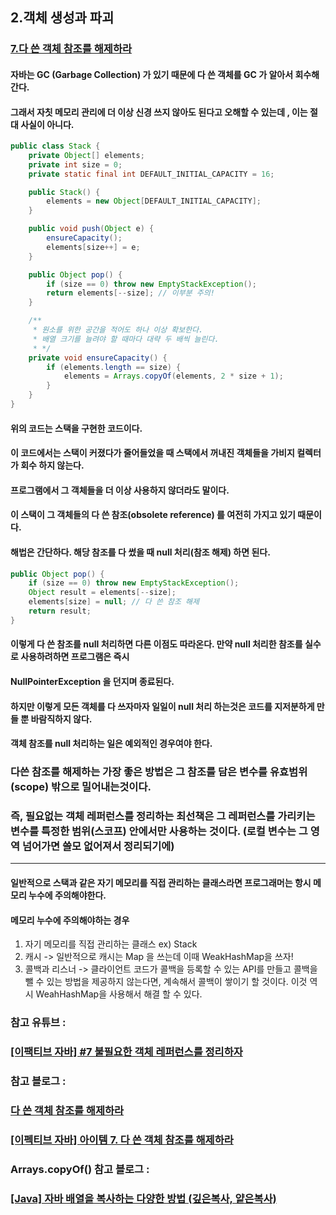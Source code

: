 ## 2.객체 생성과 파괴

### [7.다 쓴 객체 참조를 해제하라]()
#### 자바는 GC (Garbage Collection) 가 있기 때문에 다 쓴 객체를 GC 가 알아서 회수해간다.
#### 그래서 자칫 메모리 관리에 더 이상 신경 쓰지 않아도 된다고 오해할 수 있는데 , 이는 절대 사실이 아니다.
```java
public class Stack {
    private Object[] elements;
    private int size = 0;
    private static final int DEFAULT_INITIAL_CAPACITY = 16;

    public Stack() {
        elements = new Object[DEFAULT_INITIAL_CAPACITY];
    }

    public void push(Object e) {
        ensureCapacity();
        elements[size++] = e;
    }

    public Object pop() {
        if (size == 0) throw new EmptyStackException();
        return elements[--size]; // 이부분 주의!
    }

    /**
     * 원소를 위한 공간을 적어도 하나 이상 확보한다.
     * 배열 크기를 늘려야 할 때마다 대략 두 배씩 늘린다.
     * */
    private void ensureCapacity() {
        if (elements.length == size) {
            elements = Arrays.copyOf(elements, 2 * size + 1);
        }
    }
}
```
#### 위의 코드는 스택을 구현한 코드이다.
#### 이 코드에서는 스택이 커졌다가 줄어들었을 때 스택에서 꺼내진 객체들을 가비지 컬렉터가 회수 하지 않는다.
#### 프로그램에서 그 객체들을 더 이상 사용하지 않더라도 말이다.
#### 이 스택이 그 객체들의 다 쓴 참조(obsolete reference) 를 여전히 가지고 있기 때문이다.
#### 해법은 간단하다. 해당 참조를 다 썼을 때 null 처리(참조 해제) 하면 된다.
```java
public Object pop() {
    if (size == 0) throw new EmptyStackException();
    Object result = elements[--size];
    elements[size] = null; // 다 쓴 참조 해제
    return result;
}
```
#### 이렇게 다 쓴 참조를 null 처리하면 다른 이점도 따라온다. 만약 null 처리한 참조를 실수로 사용하려하면 프로그램은 즉시
#### NullPointerException 을 던지며 종료된다.
#### 하지만 이렇게 모든 객체를 다 쓰자마자 일일이 null 처리 하는것은 코드를 지저분하게 만들 뿐 바람직하지 않다.
#### 객체 참조를 null 처리하는 일은 예외적인 경우여야 한다.
### 다쓴 참조를 해제하는 가장 좋은 방법은 그 참조를 담은 변수를 유효범위(scope) 밖으로 밀어내는것이다.
### 즉, 필요없는 객체 레퍼런스를 정리하는 최선책은 그 레퍼런스를 가리키는 변수를 특정한 범위(스코프) 안에서만 사용하는 것이다. (로컬 변수는 그 영역 넘어가면 쓸모 없어져서 정리되기에)

---

#### 일반적으로 스택과 같은 자기 메모리를 직접 관리하는 클래스라면 프로그래머는 항시 메모리 누수에 주의해야한다.
#### 메모리 누수에 주의해야하는 경우
1. 자기 메모리를 직접 관리하는 클래스 ex) Stack
2. 캐시 -> 일반적으로 캐시는 Map 을 쓰는데 이때 WeakHashMap을 쓰자!
3. 콜백과 리스너 -> 클라이언트 코드가 콜백을 등록할 수 있는 API를 만들고 콜백을 뺄 수 있는 방법을 제공하지 않는다면, 계속해서 콜백이 쌓이기 할 것이다. 이것 역시 WeahHashMap을 사용해서 해결 할 수 있다.

### 참고 유튜브 :

### [[이팩티브 자바] #7 불필요한 객체 레퍼런스를 정리하자](https://www.youtube.com/watch?v=YijcBaS4cu8&list=PLfI752FpVCS8e5ACdi5dpwLdlVkn0QgJJ&index=7)

### 참고 블로그 :

### [다 쓴 객체 참조를 해제하라](https://donghyeon.dev/%EC%9D%B4%ED%8E%99%ED%8B%B0%EB%B8%8C%EC%9E%90%EB%B0%94/2020/12/06/%EB%8B%A4-%EC%93%B4-%EA%B0%9D%EC%B2%B4-%EC%B0%B8%EC%A1%B0%EB%A5%BC-%ED%95%B4%EC%A0%9C%ED%95%98%EB%9D%BC/)

### [[이펙티브 자바] 아이템 7. 다 쓴 객체 참조를 해제하라](https://velog.io/@lychee/%EC%9D%B4%ED%8E%99%ED%8B%B0%EB%B8%8C-%EC%9E%90%EB%B0%94-%EC%95%84%EC%9D%B4%ED%85%9C-7.-%EB%8B%A4-%EC%93%B4-%EA%B0%9D%EC%B2%B4-%EC%B0%B8%EC%A1%B0%EB%A5%BC-%ED%95%B4%EC%A0%9C%ED%95%98%EB%9D%BC)

### Arrays.copyOf() 참고 블로그 :

### [[Java] 자바 배열을 복사하는 다양한 방법 (깊은복사, 얕은복사)](https://coding-factory.tistory.com/548)


